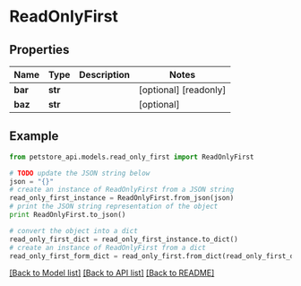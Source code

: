 # ReadOnlyFirst


## Properties
Name | Type | Description | Notes
------------ | ------------- | ------------- | -------------
**bar** | **str** |  | [optional] [readonly] 
**baz** | **str** |  | [optional] 

## Example

```python
from petstore_api.models.read_only_first import ReadOnlyFirst

# TODO update the JSON string below
json = "{}"
# create an instance of ReadOnlyFirst from a JSON string
read_only_first_instance = ReadOnlyFirst.from_json(json)
# print the JSON string representation of the object
print ReadOnlyFirst.to_json()

# convert the object into a dict
read_only_first_dict = read_only_first_instance.to_dict()
# create an instance of ReadOnlyFirst from a dict
read_only_first_form_dict = read_only_first.from_dict(read_only_first_dict)
```
[[Back to Model list]](../README.md#documentation-for-models) [[Back to API list]](../README.md#documentation-for-api-endpoints) [[Back to README]](../README.md)


